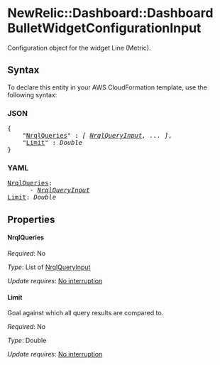 # NewRelic::Dashboard::Dashboard BulletWidgetConfigurationInput

Configuration object for the widget Line (Metric).

## Syntax

To declare this entity in your AWS CloudFormation template, use the following syntax:

### JSON

<pre>
{
    "<a href="#nrqlqueries" title="NrqlQueries">NrqlQueries</a>" : <i>[ <a href="nrqlqueryinput.md">NrqlQueryInput</a>, ... ]</i>,
    "<a href="#limit" title="Limit">Limit</a>" : <i>Double</i>
}
</pre>

### YAML

<pre>
<a href="#nrqlqueries" title="NrqlQueries">NrqlQueries</a>: <i>
      - <a href="nrqlqueryinput.md">NrqlQueryInput</a></i>
<a href="#limit" title="Limit">Limit</a>: <i>Double</i>
</pre>

## Properties

#### NrqlQueries

_Required_: No

_Type_: List of <a href="nrqlqueryinput.md">NrqlQueryInput</a>

_Update requires_: [No interruption](https://docs.aws.amazon.com/AWSCloudFormation/latest/UserGuide/using-cfn-updating-stacks-update-behaviors.html#update-no-interrupt)

#### Limit

Goal against which all query results are compared to.

_Required_: No

_Type_: Double

_Update requires_: [No interruption](https://docs.aws.amazon.com/AWSCloudFormation/latest/UserGuide/using-cfn-updating-stacks-update-behaviors.html#update-no-interrupt)

